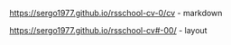 https://sergo1977.github.io/rsschool-cv-0/cv - markdown

https://sergo1977.github.io/rsschool-cv#-00/ - layout
